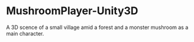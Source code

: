 # MushroomPlayer-Unity3D
A 3D scence of a small village amid a forest and a monster mushroom as a main character.
